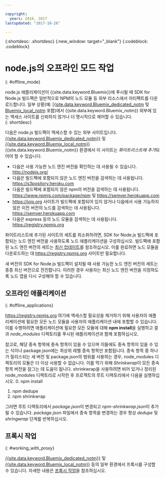 ```yaml
---

copyright:
  years: 2016, 2017
lastupdated: "2017-10-26"

---
```


{:shortdesc: .shortdesc}
{:new_window: target="_blank"}
{:codeblock: .codeblock}


# node.js의 오프라인 모드 작업
{: #offline_mode}

node.js 애플리케이션이 {{site.data.keyword.Bluemix}}에 푸시될 때 SDK for Node.js 빌드팩은
일반적으로 NPM의 노드 모듈 등 외부 리소스에서 아티팩트를 다운로드합니다.  일부 상황(예:
[{[site.data.keyword.Bluemix_dedicated_notm](/docs/dedicated/index.html#dedicated) 및
[Bluemix_local_notm](/docs/local/index.html#local) 포함)에서 {{site.data.keyword.Bluemix_notm}}
외부에 있는 액세스 사이트를 신뢰하지 않거나 더 명시적으로 제어할 수 있습니다.  
{: shortdesc}

다음은 node.js 빌드팩이 액세스할 수 있는 외부 사이트입니다.  [{{site.data.keyword.Bluemix_dedicated_notm}}](/docs/dedicated/index.html#dedicated) 및
[{{site.data.keyword.Bluemix_local_notm}}](/docs/local/index.html#local) {{site.data.keyword.Bluemix_notm}} 환경에서 이 사이트는 *화이트리스트에 추가*되어야 할 수 있습니다.

* 다음은 사용 가능한 노드 엔진 버전을 확인하는 데 사용될 수 있습니다. http://nodejs.org/
* 다음은 빌드팩에 포함되지 않은 노드 엔진 버전을 검색하는 데 사용됩니다. https://s3pository.heroku.com
*  다음은 빌드팩에 포함되지 않은 npm의 버전을 검색하는 데 사용됩니다. https://www.npmjs.com/package/npm 및 https://semver.herokuapp.com
* https://iojs.org 사이트가 빌드팩에 포함되어 있지 않거나 다음에서 사용 가능하지 않은 이전 버전의 노드를 검색하는 데 사용됩니다. https://semver.herokuapp.com
* 다음은 express 등의 노드 모듈을 검색하는 데 사용됩니다. https://registry.npmjs.org

화이트리스트에 추가된 사이트의 세트를 최소화하려면, SDK for Node.js 빌드팩에 포함되는 노드 엔진 버전을 사용하도록 노드 애플리케이션을 구성하십시오.  빌드팩에 포함된 노드 엔진 버전의 세트는 [최신 업데이트](./updates.html)를 참조하십시오.  이를 완료하면 노드 모듈을 다운로드하는 데 https://registry.npmjs.org 사이트만 필요합니다.

새 버전의 SDK for Node.js 빌드팩이 설치될 때 사용 가능한 노드 엔진 버전의 세트는 종종
최신 버전으로 전진합니다.  이러한 경우 사용자는 최신 노드 엔진 버전을 지정하도록 노드 앱을 다시 구성해야 할 수 있습니다.


## 오프라인 애플리케이션
{: #offline_applications}

https://registry.npmjs.org 여기에 액세스할 필요성을 제거하기 위해 사용자의 애플리케이션에 필요한 모든 노드 모듈을 사용자의 애플리케이션 내에 포함할 수 있습니다.  이를 수행하려면 애플리케이션에 필요한 모든 모듈에 대해 **npm install**을 실행하고 결과 *node_modules* 디렉토리를 푸시된 애플리케이션과 함께 포함하십시오.

참고로, 해당 종속 항목에 종속 항목이 있을 수 있으며 이들에도 종속 항목이 있을 수 있는 식이나 package.json에는
최상위 레벨 종속 항목만 포함됩니다. 종속 항목 중 하나가 릴리스되는 새 버전 및 package.json의 범위를 사용하는 경우, node_modules 디렉토리의 모듈은 더 이상 사용할 수 없습니다. 이를 막기 위해 *Shrinkwrap*이 모든 종속 항목 버전을 잠그는 데 도움이 됩니다.  shrinkwrap을 사용하려면 비어 있거나 정리된 node_modules 디렉토리로 시작한 후 프로젝트의 루트 디렉토리에서 다음을 실행하십시오.
0. npm install
1. npm dedupe
2. npm shrinkwrap

그러면 루트 디렉토리에서 *package.json*이 변경되고 *npm-shrinkwrap.json*이 추가될 수 있습니다.
*package.json* 파일에서 종속 항목을 변경하는 경우 항상 *dedupe* 및 *shringwrap* 단계를 반복하십시오.

## 프록시 작업
{: #working_with_proxy}

[{{site.data.keyword.Bluemix_dedicated_notm}}](/docs/dedicated/index.html#dedicated) 및
[{{site.data.keyword.Bluemix_local_notm}}](/docs/local/index.html#local) 등의 일부 환경에서 프록시를 구성할 수 있습니다. 자세한 내용은
[프록시 작업](/docs/manageapps/workingWithProxy.html)을 참조하십시오.
